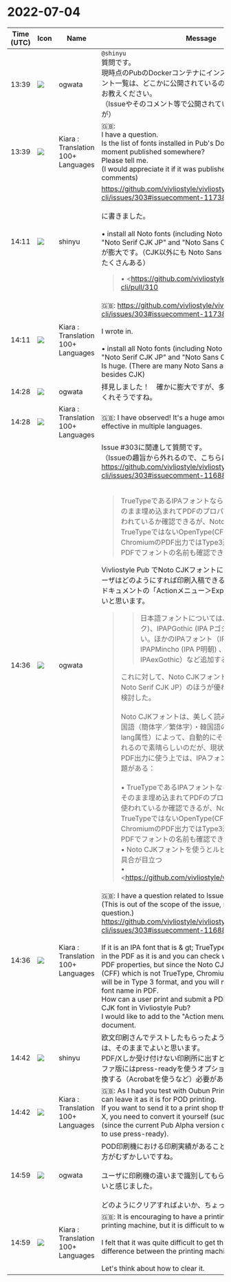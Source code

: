# 2022-07-04

|Time (UTC)|Icon|Name|Message|
|---|---|---|---|
|13:39|![](https://avatars.slack-edge.com/2019-11-22/845042642576_070441337abaca9fb7b3_72.png)|ogwata|`@shinyu`<br>質問です。<br>現時点のPubのDockerコンテナにインストールされているフォント一覧は、どこかに公開されているのでしょうか？<br>お教えください。<br>（Issueやそのコメント等で公開されているとありがたいのですが）|
|13:39|![](https://avatars.slack-edge.com/2021-08-02/2324149410423_2aa7423c4133ecb9f168_72.png)|Kiara : Translation 100+ Languages|🇬🇧: <br>I have a question.<br>Is the list of fonts installed in Pub's Docker container at the moment published somewhere?<br>Please tell me.<br>(I would appreciate it if it was published in Issue and its comments)|
|14:11|![](https://avatars.slack-edge.com/2018-04-27/354445776386_e258f5ed5ba887b08668_72.jpg)|shinyu|<https://github.com/vivliostyle/vivliostyle-cli/issues/303#issuecomment-1173860557><br><br>に書きました。<br><br>• install all Noto fonts (including Noto CJK fonts, such as "Noto Serif CJK JP" and "Noto Sans CJK JP")<br>が膨大です。（CJK以外にも Noto Sans や Noto Serif の仲間がたくさんある）<br><blockquote>• <https://github.com/vivliostyle/vivliostyle-cli/pull/310|#310><br>    <br>    &gt; • remove poor quality fonts (Unifont, IPAGothic, WenQuanYiZenHei)<br>    &gt; • install Microsoft TrueType core fonts (Andale Mono, Arial, Arial Black, Comic Sans MS, Courier New, Georgia, Impact, Times New Roman, Trebuchet MS, Verdana, and Webdings)<br>    &gt; • install all Noto fonts (including Noto CJK fonts, such as "Noto Serif CJK JP" and "Noto Sans CJK JP")<br>    &gt; • font alias Win/Mac mincho and gothic font names to Noto CJK fonts ("Yu Mincho" → "Noto Serif CJK JP", "Hiragino Sans" → "Noto Sans CJK JP", etc)<br><br>これによって、CLI v5.2 の Docker で利用可能になったフォントの一覧を `fc-list` で取得してsortして出力したもの:  <br><https://github.com/vivliostyle/vivliostyle-cli/files/9040012/fc-list.sorted.txt|fc-list.sorted.txt></blockquote>|
|14:11|![](https://avatars.slack-edge.com/2021-08-02/2324149410423_2aa7423c4133ecb9f168_72.png)|Kiara : Translation 100+ Languages|🇬🇧: <https://github.com/vivliostyle/vivliostyle-cli/issues/303#issuecomment-1173860557><br><br>I wrote in.<br><br>• install all Noto fonts (including Noto CJK fonts, such as "Noto Serif CJK JP" and "Noto Sans CJK JP")<br>Is huge. (There are many Noto Sans and Noto Serif friends besides CJK)|
|14:28|![](https://avatars.slack-edge.com/2019-11-22/845042642576_070441337abaca9fb7b3_72.png)|ogwata|拝見しました！　確かに膨大ですが、多言語では威力を発揮してくれそうですね。|
|14:28|![](https://avatars.slack-edge.com/2021-08-02/2324149410423_2aa7423c4133ecb9f168_72.png)|Kiara : Translation 100+ Languages|🇬🇧: I have observed! It's a huge amount, but it seems to be effective in multiple languages.|
|14:36|![](https://avatars.slack-edge.com/2019-11-22/845042642576_070441337abaca9fb7b3_72.png)|ogwata|Issue #303に関連して質問です。<br>（Issueの趣旨から外れるので、こちらに質問します）<br><https://github.com/vivliostyle/vivliostyle-cli/issues/303#issuecomment-1168884694><br><br><blockquote>TrueTypeであるIPAフォントならば、PDFにフォントがそのまま埋め込まれてPDFのプロパティでどのフォントが使われているか確認できるが、Noto CJKフォントはTrueTypeではないOpenType(CFF)であるため、ChromiumのPDF出力ではType3形式になってしまい、PDFでフォントの名前も確認できなくなる</blockquote>Vivliostyle Pub でNoto CJKフォントによりPDF出力した際、ユーザはどのようにすれば印刷入稿できるのでしょう？<br>ドキュメントの「Actionメニュー＞Export（出力）」に加筆したいと思います。<br><blockquote><blockquote>日本語フォントについては、IPAGothic (IPAゴシック)、IPAPGothic (IPA Pゴシック) しか入っていない。ほかのIPAフォント（IPAMincho (IPA明朝)、IPAPMincho (IPA P明朝) 、IPAexMincho、IPAexGothic）など追加するとよさそう。</blockquote>これに対して、Noto CJKフォント（Noto Sans CJK JPやNoto Serif CJK JP）のほうが優れているとも考えて比較検討した。<br><br>Noto CJKフォントは、美しく読みやすいし、日本語・中国語（簡体字／繁体字）・韓国語の言語指定（HTMLのlang属性）によって、自動的にそれぞれの字体になってくれるので素晴らしいのだが、現状のVivliostyle CLIでのPDF出力に使う上では、IPAフォントと比較して以下の問題がある：<br><br>• TrueTypeであるIPAフォントならば、PDFにフォントがそのまま埋め込まれてPDFのプロパティでどのフォントが使われているか確認できるが、Noto CJKフォントはTrueTypeではないOpenType(CFF)であるため、ChromiumのPDF出力ではType3形式になってしまい、PDFでフォントの名前も確認できなくなる<br>• Noto CJKフォントを使うとルビと親文字とが離れる不具合が目立つ<br>    • <https://github.com/vivliostyle/vivliostyle.js/issues/806|vivliostyle/vivliostyle.js#806><br><br><https://user-images.githubusercontent.com/3324737/176227161-d6b9513f-83ca-4fd8-9d1a-9bb6854b1fce.png|Screen Shot 2022-06-29 at 1 00 22><br><br><https://user-images.githubusercontent.com/3324737/176227205-5a13b77d-483c-4ad6-9bf7-a1bbe19f0696.png|Screen Shot 2022-06-29 at 1 02 20></blockquote>|
|14:36|![](https://avatars.slack-edge.com/2021-08-02/2324149410423_2aa7423c4133ecb9f168_72.png)|Kiara : Translation 100+ Languages|🇬🇧: I have a question related to Issue # 303.<br>(This is out of the scope of the issue, so I will ask you a question.)<br><https://github.com/vivliostyle/vivliostyle-cli/issues/303#issuecomment-1168884694><br><br>If it is an IPA font that is &amp; gt; TrueType, the font is embedded in the PDF as it is and you can check which font is used in the PDF properties, but since the Noto CJK font is OpenType (CFF) which is not TrueType, Chromium's In PDF output, it will be in Type 3 format, and you will not be able to check the font name in PDF.<br>How can a user print and submit a PDF output using Noto CJK font in Vivliostyle Pub?<br>I would like to add to the "Action menu&gt; Export" of the document.|
|14:42|![](https://avatars.slack-edge.com/2018-04-27/354445776386_e258f5ed5ba887b08668_72.jpg)|shinyu|欧文印刷さんでテストしたもらったように、POD印刷の場合は、そのままでよいと思います。<br>PDF/Xしか受け付けない印刷所に出すときは、（いまのPubアルファ版にはpress-readyを使うオプションがないので）自分で変換する（Acrobatを使うなど）必要があります。|
|14:42|![](https://avatars.slack-edge.com/2021-08-02/2324149410423_2aa7423c4133ecb9f168_72.png)|Kiara : Translation 100+ Languages|🇬🇧: As I had you test with Oubun Printing, I think that you can leave it as it is for POD printing.<br>If you want to send it to a print shop that only accepts PDF / X, you need to convert it yourself (such as using Acrobat) (since the current Pub Alpha version does not have an option to use press-ready).|
|14:59|![](https://avatars.slack-edge.com/2019-11-22/845042642576_070441337abaca9fb7b3_72.png)|ogwata|POD印刷機における印刷実績があることは心強いですが、書き方がむずかしいですね。<br><br>ユーザに印刷機の違いまで識別してもらうのは、かなり敷居が高いと感じました。<br><br>どのようにクリアすればよいか、ちょっと考えてみますね。|
|14:59|![](https://avatars.slack-edge.com/2021-08-02/2324149410423_2aa7423c4133ecb9f168_72.png)|Kiara : Translation 100+ Languages|🇬🇧: It is encouraging to have a printing record on a POD printing machine, but it is difficult to write.<br><br>I felt that it was quite difficult to get the user to identify the difference between the printing machines.<br><br>Let's think about how to clear it.|
